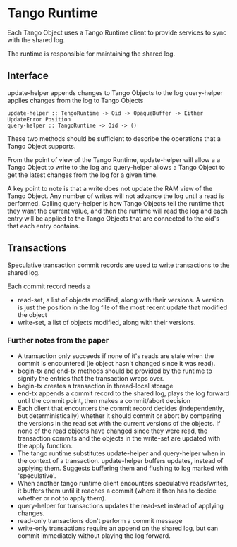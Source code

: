 # Tango Runtime

Each Tango Object uses a Tango Runtime client to provide services to sync
with the shared log.

The runtime is responsible for maintaining the shared log.

## Interface

update-helper appends changes to Tango Objects to the log
query-helper applies changes from the log to Tango Objects

```
update-helper :: TengoRuntime -> Oid -> OpaqueBuffer -> Either UpdateError Position
query-helper :: TangoRuntime -> Oid -> ()
```
These two methods should be sufficient to describe the operations that a
Tango Object supports.

From the point of view of the Tango Runtime, update-helper will allow a 
a Tango Object to write to the log and query-helper allows a Tango Object
to get the latest changes from the log for a given time.

A key point to note is that a write does not update the RAM view of the 
Tango Object. Any number of writes will not advance the log until a read
is performed. Calling query-helper is how Tango Objects tell the runtime
that they want the current value, and then the runtime will read the log
and each entry will be applied to the Tango Objects that are connected 
to the oid's that each entry contains.

## Transactions

Speculative transaction commit records are used to write transactions to
the shared log.

Each commit record needs a
* read-set, a list of objects modified, along with their versions. A 
version is just the position in the log file of the most recent update 
that modified the object
* write-set, a list of objects modified, along with their versions.

### Further notes from the paper

* A transaction only succeeds if none of it's reads are stale when the
commit is encountered (ie object hasn't changed since it was read).
* begin-tx and end-tx methods should be provided by the runtime to signify
the entries that the transaction wraps over.
* begin-tx creates a transaction in thread-local storage
* end-tx appends a commit record to the shared log, plays the log forward
until the commit point, then makes a commit/abort decision
* Each client that encounters the commit record decides (independently,
but deterministically) whether it should commit or abort by comparing the
versions in the read set with the current versions of the objects. If none
of the read objects have changed since they were read, the transaction
commits and the objects in the write-set are updated with the apply
function.
* The tango runtime substitutes update-helper and query-helper when in the
context of a transaction. update-helper buffers updates, instead of
applying them. Suggests buffering them and flushing to log marked with
'speculative'.
* When another tango runtime client encounters speculative reads/writes,
it buffers them until it reaches a commit (where it then has to decide
whether or not to apply them).
* query-helper for transactions updates the read-set instead of applying
changes. 
* read-only transactions don't perform a commit message
* write-only transactions require an append on the shared log, but can 
commit immediately without playing the log forward.
